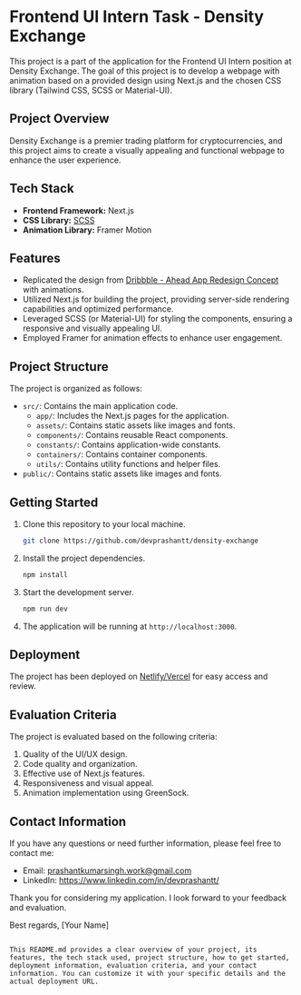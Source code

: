 # Frontend UI Intern Task - Density Exchange

This project is a part of the application for the Frontend UI Intern position at Density Exchange. The goal of this project is to develop a webpage with animation based on a provided design using Next.js and the chosen CSS library (Tailwind CSS, SCSS or Material-UI).

## Project Overview

Density Exchange is a premier trading platform for cryptocurrencies, and this project aims to create a visually appealing and functional webpage to enhance the user experience.

## Tech Stack

- **Frontend Framework:** Next.js
- **CSS Library:** [SCSS](https://sass-lang.com/) 
- **Animation Library:** Framer Motion

## Features

- Replicated the design from [Dribbble - Ahead App Redesign Concept](https://dribbble.com/shots/19807069-Ahead-app-redesign-concept) with animations.
- Utilized Next.js for building the project, providing server-side rendering capabilities and optimized performance.
- Leveraged SCSS (or Material-UI) for styling the components, ensuring a responsive and visually appealing UI.
- Employed Framer for animation effects to enhance user engagement.

## Project Structure

The project is organized as follows:

- `src/`: Contains the main application code.
  - `app/`: Includes the Next.js pages for the application.
  - `assets/`: Contains static assets like images and fonts.
  - `components/`: Contains reusable React components.
  - `constants/`: Contains application-wide constants.
  - `containers/`: Contains container components.
  - `utils/`: Contains utility functions and helper files.
- `public/`: Contains static assets like images and fonts.

## Getting Started

1. Clone this repository to your local machine.

   ```bash
   git clone https://github.com/devprashantt/density-exchange
   ```

2. Install the project dependencies.

   ```bash
   npm install
   ```

3. Start the development server.

   ```bash
   npm run dev
   ```

4. The application will be running at `http://localhost:3000`.

## Deployment

The project has been deployed on [Netlify/Vercel](https://density-exchangee.vercel.app/) for easy access and review.

## Evaluation Criteria

The project is evaluated based on the following criteria:

1. Quality of the UI/UX design.
2. Code quality and organization.
3. Effective use of Next.js features.
4. Responsiveness and visual appeal.
5. Animation implementation using GreenSock.

## Contact Information

If you have any questions or need further information, please feel free to contact me:

- Email: prashantkumarsingh.work@gmail.com
- LinkedIn: https://www.linkedin.com/in/devprashantt/

Thank you for considering my application. I look forward to your feedback and evaluation.

Best regards,
[Your Name]
```

This README.md provides a clear overview of your project, its features, the tech stack used, project structure, how to get started, deployment information, evaluation criteria, and your contact information. You can customize it with your specific details and the actual deployment URL.
